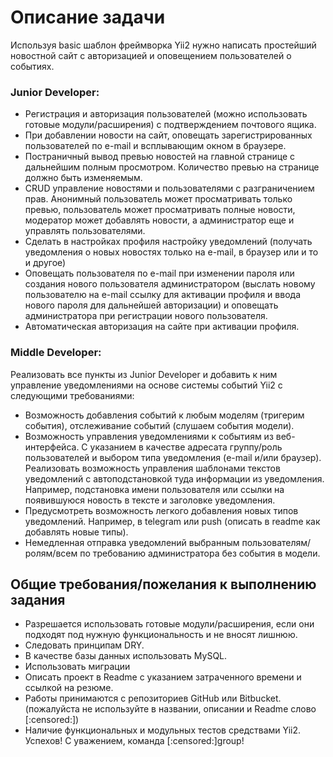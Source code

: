 # Описание задачи

Используя basic шаблон фреймворка Yii2 нужно написать простейший новостной сайт
с авторизацией и оповещением пользователей о событиях.



### Junior Developer:


* Регистрация и авторизация пользователей (можно использовать готовые
модули/расширения) с подтверждением почтового ящика.
* При добавлении новости на сайт, оповещать зарегистрированных
пользователей по e-mail и всплывающим окном в браузере.
* Постраничный вывод превью новостей на главной странице с дальнейшим
полным просмотром. Количество превью на странице должно быть
изменяемым.
* CRUD управление новостями и пользователями с разграничением прав.
Анонимный пользователь может просматривать только превью, пользователь
может просматривать полные новости, модератор может добавлять новости, а
администратор еще и управлять пользователями.
* Сделать в настройках профиля настройку уведомлений (получать уведомления
о новых новостях только на e-mail, в браузер или и то и другое)
* Оповещать пользователя по e-mail при изменении пароля или создания нового
пользователя администратором (выслать новому пользователю на e-mail
ссылку для активации профиля и ввода нового пароля для дальнейшей
авторизации) и оповещать администратора при регистрации нового
пользователя.
* Автоматическая авторизация на сайте при активации профиля.



### Middle Developer:


Реализовать все пункты из Junior Developer и добавить к ним управление
уведомлениями на основе системы событий Yii2 с следующими требованиями:

* Возможность добавления событий к любым моделям (тригерим события),
отслеживание событий (слушаем события модели).
* Возможность управления уведомлениями к событиям из веб-интерфейса. С
указанием в качестве адресата группу/роль пользователей и выбором типа
уведомления (e-mail и/или браузер). Реализовать возможность управления
шаблонами текстов уведомлений с автоподстановкой туда информации из
уведомления. Например, подстановка имени пользователя или ссылки на
появившуюся новость в тексте и заголовке уведомления.
* Предусмотреть возможность легкого добавления новых типов уведомлений.
Например, в telegram или push (описать в readme как добавлять новые типы).
* Немедленная отправка уведомлений выбранным пользователям/ролям/всем по
требованию администратора без события в модели.



## Общие требования/пожелания к выполнению задания


* Разрешается использовать готовые модули/расширения, если они подходят
под нужную функциональность и не вносят лишнюю.
* Следовать принципам DRY.
* В качестве базы данных использовать MySQL.
* Использовать миграции
* Описать проект в Readme с указанием затраченного времени и ссылкой на
резюме.
* Работы принимаются с репозиториев GitHub или Bitbucket. (пожалуйста не
используйте в названии, описании и Readme слово [:censored:])
* Наличие функциональных и модульных тестов средствами Yii2.
Успехов! С уважением, команда [:censored:]group!